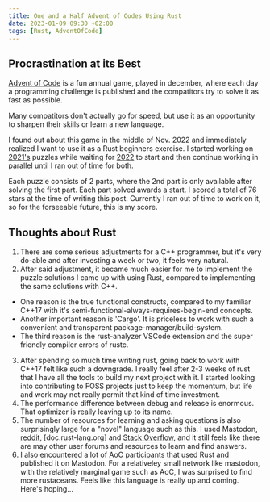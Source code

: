 ```yaml
---
title: One and a Half Advent of Codes Using Rust
date: 2023-01-09 09:30 +02:00
tags: [Rust, AdventOfCode]
---
```

## Procrastination at its Best

[Advent of Code](https://adventofcode.com/) is a fun annual game, played in december, where each day a programming challenge is published and the compatitors try to solve it as fast as possible.

Many compatitors don't actually go for speed, but use it as an opportunity to sharpen their skills or learn a new language.

I found out about this game in the middle of Nov. 2022 and immediately realized I want to use it as a Rust beginners exercise. I started working on [2021's](https://github.com/avivg/aoc-2021) puzzles while waiting for [2022](https://github.com/avivg/aoc-2022) to start and then continue working in parallel until I ran out of time for both.

Each puzzle consists of 2 parts, where the 2nd part is only available after solving the first part. Each part solved awards a start. I scored a total of 76 stars at the time of writing this post. Currently I ran out of time to work on it, so for the forseeable future, this is my score.

## Thoughts about Rust

1. There are some serious adjustments for a C++ programmer, but it's very do-able and after investing a week or two, it feels very natural.
2. After said adjustment, it became much easier for me to implement the puzzle solutions I came up with using Rust, compared to implementing the same solutions with C++.
  * One reason is the true functional constructs, compared to my familiar C++17 with it's semi-functional-always-requires-begin-end concepts.
  * Another important reason is 'Cargo'. It is priceless to work with such a convenient and transparent package-manager/build-system.
  * The third reason is the rust-analyzer VSCode extension and the super friendly compiler errors of rustc.
3. After spending so much time writing rust, going back to work with C++17 felt like such a downgrade. I really feel after 2-3 weeks of rust that I have all the tools to build my next project with it. I started looking into contributing to FOSS projects just to keep the momentum, but life and work may not really permit that kind of time investment.
4. The performance difference between debug and release is enormous. That optimizer is really leaving up to its name.
5. The number of resources for learning and asking questions is also surprisingly large for a "novel" language such as this. I used Mastodon, [reddit](https://www.reddit.com/r/rust/), [doc.rust-lang.org] and [Stack Overflow](https://stackoverflow.com/questions/tagged/rust), and it still feels like there are may other user forums and resources to learn and find answers.
6. I also encountered a lot of AoC participants that used Rust and published it on Mastodon. For a relativeley small network like mastodon, with the relatively marginal game such as AoC, I was surprised to find more rustaceans. Feels like this language is really up and coming. Here's hoping...
